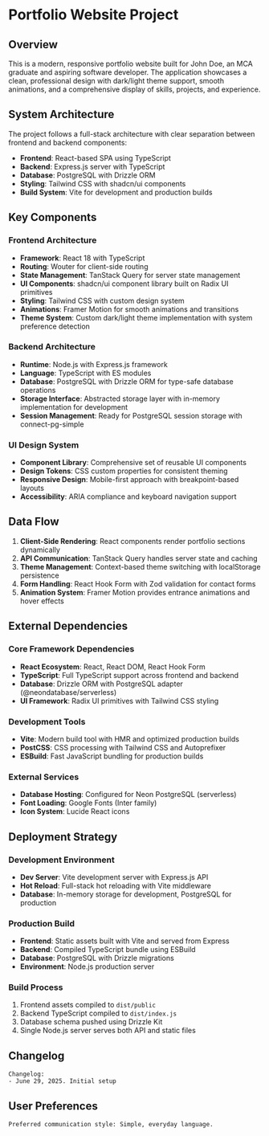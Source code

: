 # Portfolio Website Project

## Overview

This is a modern, responsive portfolio website built for John Doe, an MCA graduate and aspiring software developer. The application showcases a clean, professional design with dark/light theme support, smooth animations, and a comprehensive display of skills, projects, and experience.

## System Architecture

The project follows a full-stack architecture with clear separation between frontend and backend components:

- **Frontend**: React-based SPA using TypeScript
- **Backend**: Express.js server with TypeScript
- **Database**: PostgreSQL with Drizzle ORM
- **Styling**: Tailwind CSS with shadcn/ui components
- **Build System**: Vite for development and production builds

## Key Components

### Frontend Architecture
- **Framework**: React 18 with TypeScript
- **Routing**: Wouter for client-side routing
- **State Management**: TanStack Query for server state management
- **UI Components**: shadcn/ui component library built on Radix UI primitives
- **Styling**: Tailwind CSS with custom design system
- **Animations**: Framer Motion for smooth animations and transitions
- **Theme System**: Custom dark/light theme implementation with system preference detection

### Backend Architecture
- **Runtime**: Node.js with Express.js framework
- **Language**: TypeScript with ES modules
- **Database**: PostgreSQL with Drizzle ORM for type-safe database operations
- **Storage Interface**: Abstracted storage layer with in-memory implementation for development
- **Session Management**: Ready for PostgreSQL session storage with connect-pg-simple

### UI Design System
- **Component Library**: Comprehensive set of reusable UI components
- **Design Tokens**: CSS custom properties for consistent theming
- **Responsive Design**: Mobile-first approach with breakpoint-based layouts
- **Accessibility**: ARIA compliance and keyboard navigation support

## Data Flow

1. **Client-Side Rendering**: React components render portfolio sections dynamically
2. **API Communication**: TanStack Query handles server state and caching
3. **Theme Management**: Context-based theme switching with localStorage persistence
4. **Form Handling**: React Hook Form with Zod validation for contact forms
5. **Animation System**: Framer Motion provides entrance animations and hover effects

## External Dependencies

### Core Framework Dependencies
- **React Ecosystem**: React, React DOM, React Hook Form
- **TypeScript**: Full TypeScript support across frontend and backend
- **Database**: Drizzle ORM with PostgreSQL adapter (@neondatabase/serverless)
- **UI Framework**: Radix UI primitives with Tailwind CSS styling

### Development Tools
- **Vite**: Modern build tool with HMR and optimized production builds
- **PostCSS**: CSS processing with Tailwind CSS and Autoprefixer
- **ESBuild**: Fast JavaScript bundling for production builds

### External Services
- **Database Hosting**: Configured for Neon PostgreSQL (serverless)
- **Font Loading**: Google Fonts (Inter family)
- **Icon System**: Lucide React icons

## Deployment Strategy

### Development Environment
- **Dev Server**: Vite development server with Express.js API
- **Hot Reload**: Full-stack hot reloading with Vite middleware
- **Database**: In-memory storage for development, PostgreSQL for production

### Production Build
- **Frontend**: Static assets built with Vite and served from Express
- **Backend**: Compiled TypeScript bundle using ESBuild
- **Database**: PostgreSQL with Drizzle migrations
- **Environment**: Node.js production server

### Build Process
1. Frontend assets compiled to `dist/public`
2. Backend TypeScript compiled to `dist/index.js`
3. Database schema pushed using Drizzle Kit
4. Single Node.js server serves both API and static files

## Changelog
```
Changelog:
- June 29, 2025. Initial setup
```

## User Preferences
```
Preferred communication style: Simple, everyday language.
```